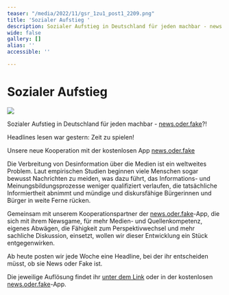 ```yaml
---
teaser: "/media/2022/11/gsr_1zu1_post1_2209.png"
title: 'Sozialer Aufstieg '
description: Sozialer Aufstieg in Deutschland für jeden machbar - news.oder.fake?!
wide: false
gallery: []
alias: ''
accessible: ''

---
```

# Sozialer Aufstieg 

![](/media/2022/11/gsr_1zu1_post1_2209.png)

Sozialer Aufstieg in Deutschland für jeden machbar - [news.oder.fake](https://newsoderfake.de/)?!

Headlines lesen war gestern: Zeit zu spielen!

Unsere neue Kooperation mit der kostenlosen App [news.oder.fake](https://www.facebook.com/newsoderfake)

Die Verbreitung von Desinformation über die Medien ist ein weltweites Problem. Laut empirischen Studien beginnen viele Menschen sogar bewusst Nachrichten zu meiden, was dazu führt, das Informations- und Meinungsbildungsprozesse weniger qualifiziert verlaufen, die tatsächliche Informiertheit abnimmt und mündige und diskursfähige Bürgerinnen und Bürger in weite Ferne rücken.

Gemeinsam mit unserem Kooperationspartner der [news.oder.fake](https://www.facebook.com/newsoderfake)-App, die sich mit ihrem Newsgame, für mehr Medien- und Quellenkompetenz, eigenes Abwägen, die Fähigkeit zum Perspektivwechsel und mehr sachliche Diskussion, einsetzt, wollen wir dieser Entwicklung ein Stück entgegenwirken.

Ab heute posten wir jede Woche eine Headline, bei der ihr entscheiden müsst, ob sie News oder Fake ist.

Die jeweilige Auflösung findet ihr [unter dem Link](https://headline.newsoderfake.de/soziale-mobilitaet-KccbTG) oder in der kostenlosen [news.oder.fake](https://www.facebook.com/newsoderfake)-App.